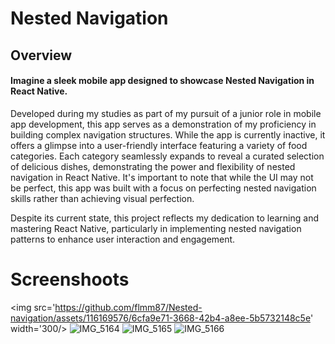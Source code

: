 # Nested Navigation

## Overview

#### Imagine a sleek mobile app designed to showcase Nested Navigation in React Native. 
Developed during my studies as part of my pursuit of a junior role in mobile app development, this app serves as a demonstration of my proficiency in building complex navigation structures. While the app is currently inactive,
it offers a glimpse into a user-friendly interface featuring a variety of food categories.
Each category seamlessly expands to reveal a curated selection of delicious dishes, demonstrating the power and flexibility of nested navigation in React Native.
It's important to note that while the UI may not be perfect, this app was built with a focus on perfecting nested navigation skills rather than achieving visual perfection. 

Despite its current state, this project reflects my dedication to learning and mastering React Native, particularly in implementing nested navigation patterns 
to enhance user interaction and engagement.

# Screenshoots

<img src='https://github.com/flmm87/Nested-navigation/assets/116169576/6cfa9e71-3668-42b4-a8ee-5b5732148c5e' width='300/>
![IMG_5164](https://github.com/flmm87/Nested-navigation/assets/116169576/6d1590dc-79a8-48f0-8ee5-c96a29445a92)
![IMG_5165](https://github.com/flmm87/Nested-navigation/assets/116169576/1805513d-b574-4477-97ac-ae7c45de5d8c)
![IMG_5166](https://github.com/flmm87/Nested-navigation/assets/116169576/305e4158-7db2-4f16-b7bd-5e4747a5a534)
